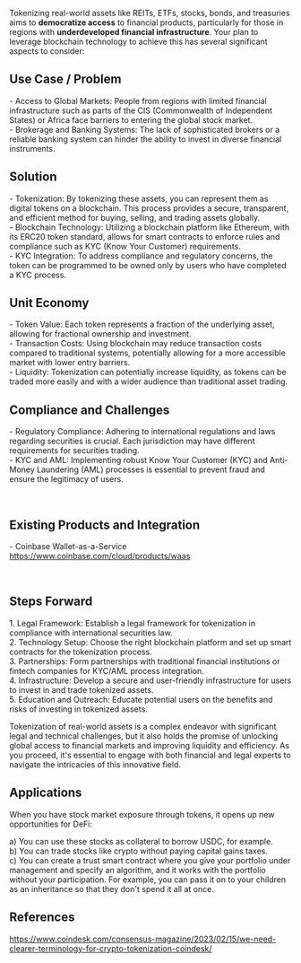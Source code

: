 Tokenizing real-world assets like REITs, ETFs, stocks, bonds, and treasuries aims to **democratize access** to financial products, particularly for those in regions with **underdeveloped financial infrastructure**. Your plan to leverage blockchain technology to achieve this has several significant aspects to consider:

## Use Case / Problem

  
\- Access to Global Markets: People from regions with limited financial infrastructure such as parts of the CIS (Commonwealth of Independent States) or Africa face barriers to entering the global stock market.  
\- Brokerage and Banking Systems: The lack of sophisticated brokers or a reliable banking system can hinder the ability to invest in diverse financial instruments.

## Solution

  
\- Tokenization: By tokenizing these assets, you can represent them as digital tokens on a blockchain. This process provides a secure, transparent, and efficient method for buying, selling, and trading assets globally.  
\- Blockchain Technology: Utilizing a blockchain platform like Ethereum, with its ERC20 token standard, allows for smart contracts to enforce rules and compliance such as KYC (Know Your Customer) requirements.  
\- KYC Integration: To address compliance and regulatory concerns, the token can be programmed to be owned only by users who have completed a KYC process.

## Unit Economy

  
\- Token Value: Each token represents a fraction of the underlying asset, allowing for fractional ownership and investment.  
\- Transaction Costs: Using blockchain may reduce transaction costs compared to traditional systems, potentially allowing for a more accessible market with lower entry barriers.  
\- Liquidity: Tokenization can potentially increase liquidity, as tokens can be traded more easily and with a wider audience than traditional asset trading.

## Compliance and Challenges

  
\- Regulatory Compliance: Adhering to international regulations and laws regarding securities is crucial. Each jurisdiction may have different requirements for securities trading.  
\- KYC and AML: Implementing robust Know Your Customer (KYC) and Anti-Money Laundering (AML) processes is essential to prevent fraud and ensure the legitimacy of users.

&nbsp;

## Existing Products and Integration

  
\- Coinbase Wallet-as-a-Service https://www.coinbase.com/cloud/products/waas

&nbsp;

## Steps Forward

1\. Legal Framework: Establish a legal framework for tokenization in compliance with international securities law.  
2\. Technology Setup: Choose the right blockchain platform and set up smart contracts for the tokenization process.  
3\. Partnerships: Form partnerships with traditional financial institutions or fintech companies for KYC/AML process integration.  
4\. Infrastructure: Develop a secure and user-friendly infrastructure for users to invest in and trade tokenized assets.  
5\. Education and Outreach: Educate potential users on the benefits and risks of investing in tokenized assets.

Tokenization of real-world assets is a complex endeavor with significant legal and technical challenges, but it also holds the promise of unlocking global access to financial markets and improving liquidity and efficiency. As you proceed, it's essential to engage with both financial and legal experts to navigate the intricacies of this innovative field.

## Applications

When you have stock market exposure through tokens, it opens up new opportunities for DeFi:

a) You can use these stocks as collateral to borrow USDC, for example.  
b) You can trade stocks like crypto without paying capital gains taxes.  
c) You can create a trust smart contract where you give your portfolio under management and specify an algorithm, and it works with the portfolio without your participation. For example, you can pass it on to your children as an inheritance so that they don't spend it all at once.

## References
https://www.coindesk.com/consensus-magazine/2023/02/15/we-need-clearer-terminology-for-crypto-tokenization-coindesk/
